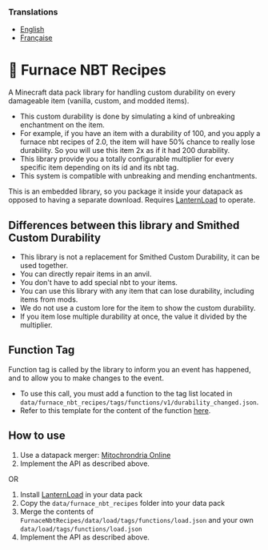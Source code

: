 ### Translations
* [English](https://github.com/Stoupy51/FurnaceNbtRecipes/blob/main/README.md)
* [Française](https://github.com/Stoupy51/FurnaceNbtRecipes/blob/main/README.fr.md)


# 📖 Furnace NBT Recipes
A Minecraft data pack library for handling custom durability on every damageable item (vanilla, custom, and modded items).
* This custom durability is done by simulating a kind of unbreaking enchantment on the item.
* For example, if you have an item with a durability of 100, and you apply a furnace nbt recipes of 2.0, the item will have 50% chance to really lose durability. So you will use this item 2x as if it had 200 durability.
* This library provide you a totally configurable multiplier for every specific item depending on its id and its nbt tag.
* This system is compatible with unbreaking and mending enchantments.

This is an embedded library, so you package it inside your datapack as opposed to having a separate download. Requires [LanternLoad](https://github.com/LanternMC/load) to operate.


## Differences between this library and Smithed Custom Durability
* This library is not a replacement for Smithed Custom Durability, it can be used together.
* You can directly repair items in an anvil.
* You don't have to add special nbt to your items.
* You can use this library with any item that can lose durability, including items from mods.
* We do not use a custom lore for the item to show the custom durability.
* If you item lose multiple durability at once, the value it divided by the multiplier.



## Function Tag
Function tag is called by the library to inform you an event has happened, and to allow you to make changes to the event.
* To use this call, you must add a function to the tag list located in `data/furnace_nbt_recipes/tags/functions/v1/durability_changed.json`.
* Refer to this template for the content of the function [here](https://github.com/Stoupy51/FurnaceNbtRecipes/blob/main/data/furnace_nbt_recipes/functions/v1.0/signal_received_template.mcfunction).



## How to use
1. Use a datapack merger: [Mitochrondria Online](https://mito.thenuclearnexus.live/)
2. Implement the API as described above.

OR

1. Install [LanternLoad](https://github.com/LanternMC/load) in your data pack
2. Copy the `data/furnace_nbt_recipes` folder into your data pack
3. Merge the contents of `FurnaceNbtRecipes/data/load/tags/functions/load.json` and your own `data/load/tags/functions/load.json`
4. Implement the API as described above.

